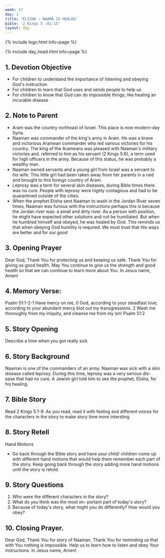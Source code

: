 ```yaml
---
week: 47
day: 1
title: 'ELISHA : NAAMA IS HEALED'
bible: '2 Kings 5 :01-15'
layout: day
---
```



{% include logo.html info=page %}

{% include day_head.html info=page %}

## 1. Devotion Objective
- For children to understand the importance of listening and obeying God's instruction
- For children to learn that God uses and sends people to help us
- For children to know that God can do impossible things; like healing an incurable disease

## 2. Note to Parent
- Aram was the country northeast of Israel. This place is now modern-day Syria.
- Naaman was commander of the king's army in Aram. He was a brave and victorious Aramean commander who led various victories for his country. The king of the Arameans was pleased with Naaman's military victories and. referred to him as his servant (2 Kings 5:6), a term used for high officers in the army. Because of this status, he was probably a wealthy man.
- Naaman owned servants and a young girl from Israel was a servant to his wife. This little girl had been taken away from her parents in a raid and brought to this foreign country of Aram.
- Leprosy was a term for several skin diseases, during Bible times there was no cure. People with leprosy were highly contagious and had to be quarantined outside of the cities.
- When the prophet Elisha sent Naaman to wash in the Jordan River seven times, Naaman was furious with the instructions perhaps this is because the Jordan river was: a small and dirty river. As a person with position, he might have expected other solutions and not be humiliated. But when he humbled himself and obeyed, he was healed by God. This reminds us that when obeying God humility is required. We must trust that His ways are better and for our good

## 3. Opening Prayer
Dear God, Thank You for protecting us and keeping us safe. Thank You for giving us good health. May You continue to give us the strength and good health so that we can continue to learn more about You. In Jesus name, Amen!

## 4. Memory Verse:
Psalm 51:1-2-1 Have mercy on me, 0 God, according to your steadfast love; according to your abundant mercy blot out my transgressions. 2 Wash me thoroughly from my iniquity, and cleanse me from my sin! Psalm 51:2

## 5. Story Opening
Describe a time when you got really sick

## 6. Story Background
Naaman is one of the commanders of an army. Naaman was sick with a skin disease called leprosy. During this time, leprosy was a very serious dis- ease that had no cure. A Jewish girl told him to see the prophet, Elisha, for his healing.

## 7. Bible Story
Read 2 Kings 5:1-9. As you read, read it with feeling and different voices for the characters in the story to make story time more intersting


## 8. Story Retell
Hand Motions
- Go back through the Bible story and have your child/ children come up with different hand motions that would help them remember each part of the story. Keep going back through the story adding more hand motions until the story is retold.

## 9. Story Questions
1. Who were the different characters in the story?
2. What do you think was the most im- portant part of today's story?
3. Because of today's story, what might you do differently? How would you obey?

## 10. Closing Prayer.
Dear God, Thank You for story of Naaman. Thank You for reminding us that with You nothing is impossible. Help us to learn how to listen and obey Your instructions. In Jesus name, Amen!


